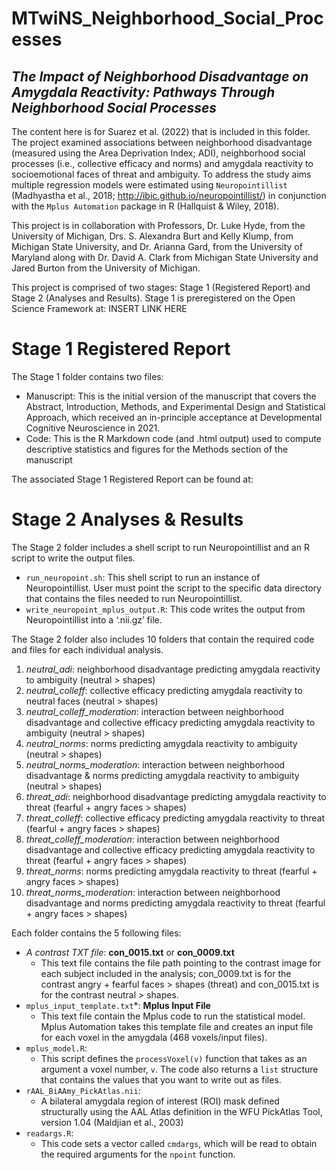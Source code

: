 # **MTwiNS_Neighborhood_Social_Processes**

## *The Impact of Neighborhood Disadvantage on Amygdala Reactivity: Pathways Through Neighborhood Social Processes*

The content here is for Suarez et al. (2022) that is included in this folder. The project examined associations between neighborhood disadvantage (measured using the Area Deprivation Index; ADI), neighborhood social processes (i.e., collective efficacy and norms) and amygdala reactivity to socioemotional faces of threat and ambiguity. To address the study aims multiple regression models were estimated using `Neuropointillist` (Madhyastha et al., 2018; http://ibic.github.io/neuropointillist/) in conjunction with the `Mplus Automation` package in R (Hallquist & Wiley, 2018). 

This project is in collaboration with Professors, Dr. Luke Hyde, from the University of Michigan, Drs. S. Alexandra Burt and Kelly Klump, from Michigan State University, and Dr. Arianna Gard, from the University of Maryland along with Dr. David A. Clark from Michigan State University and Jared Burton from the University of Michigan.

This project is comprised of two stages: Stage 1 (Registered Report) and Stage 2 (Analyses and Results). Stage 1 is preregistered on the Open Science Framework at: INSERT LINK HERE

# **Stage 1 Registered Report**

The Stage 1 folder contains two files: 

- Manuscript: This is the initial version of the manuscript that covers the Abstract, Introduction, Methods, and Experimental Design and Statistical Approach, which received an in-principle acceptance at Developmental Cognitive Neuroscience in 2021.
- Code: This is the R Markdown code (and .html output) used to compute descriptive statistics and figures for the Methods section of the manuscript

The associated Stage 1 Registered Report can be found at:
<link to Open Science>

# **Stage 2 Analyses & Results**

The Stage 2 folder includes a shell script to run Neuropointillist and an R script to write the output files.

 - `run_neuropoint.sh`: This shell script to run an instance of Neuropointillist. User must point the script to the specific data directory that contains the files needed to run Neuropointillist.
 - `write_neuropoint_mplus_output.R`: This code writes the output from Neuropointillist into a ‘.nii.gz’ file.

The Stage 2 folder also includes 10 folders that contain the required code and files for each individual analysis.

 1. *neutral_adi*: neighborhood disadvantage predicting amygdala reactivity to ambiguity (neutral > shapes)
 2. *neutral_colleff*: collective efficacy predicting amygdala reactivity to neutral faces (neutral > shapes)
 3. *neutral_colleff_moderation*: interaction between neighborhood disadvantage and collective efficacy predicting amygdala reactivity to ambiguity (neutral > shapes)
 4. *neutral_norms*: norms predicting amygdala reactivity to ambiguity (neutral > shapes)
 5. *neutral_norms_moderation*: interaction between neighborhood disadvantage & norms predicting amygdala reactivity to ambiguity (neutral > shapes)
 6. *threat_adi*: neighborhood disadvantage predicting amygdala reactivity to threat (fearful + angry faces > shapes)
 7. *threat_colleff*: collective efficacy predicting amygdala reactivity to threat (fearful + angry faces > shapes)
 8. *threat_colleff_moderation*: interaction between neighborhood disadvantage and collective efficacy predicting amygdala reactivity to threat (fearful + angry faces > shapes)
 9. *threat_norms*: norms predicting amygdala reactivity to threat (fearful + angry faces > shapes)
 10. *threat_norms_moderation*: interaction between neighborhood disadvantage and norms predicting amygdala reactivity to threat (fearful + angry faces > shapes)

Each folder contains the 5 following files:

 - *A contrast TXT file*: **con_0015.txt** or **con_0009.txt** 
    - This text file contains the file path pointing to the contrast image for each subject included in the analysis; con_0009.txt is for the contrast angry + fearful faces > shapes (threat) and con_0015.txt is for the contrast neutral > shapes.
 - `mplus_input_template.txt`*: **Mplus Input File** 
    - This text file contain the Mplus code to run the statistical model. Mplus Automation takes this template file and creates an input file for each voxel in the amygdala (468 voxels/input files).
 - `mplus_model.R`: 
    - This script defines the `processVoxel(v)` function that takes as an argument a voxel number, `v`. The code also returns a `list` structure that contains the values that you want to write out as files.
 - `rAAL_BiAAmy_PickAtlas.nii`: 
    - A bilateral amygdala region of interest (ROI) mask defined structurally using the AAL Atlas definition in the WFU PickAtlas Tool, version 1.04 (Maldjian et al., 2003) 
 - `readargs.R`: 
    - This code sets a vector called `cmdargs`, which will be read to obtain the required arguments for the `npoint` function. 
